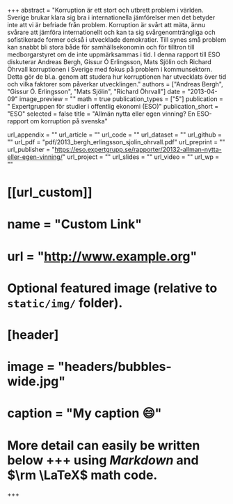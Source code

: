 +++
abstract = "Korruption är ett stort och utbrett problem i världen. Sverige brukar klara sig bra i internationella jämförelser men det betyder inte att vi är befriade från problem. Korruption är svårt att mäta, ännu svårare att jämföra internationellt och kan ta sig svårgenomträngliga och sofistikerade former också i utvecklade demokratier. Till synes små problem kan snabbt bli stora både för samhällsekonomin och för tilltron till medborgarstyret om de inte uppmärksammas i tid. I denna rapport till ESO diskuterar Andreas Bergh, Gissur Ó Erlingsson, Mats Sjölin och Richard Öhrvall korruptionen i Sverige med fokus på problem i kommunsektorn. Detta gör de bl.a. genom att studera hur korruptionen har utvecklats över tid och vilka faktorer som påverkar utvecklingen."
authors = ["Andreas Bergh", "Gissur Ó. Erlingsson", "Mats Sjölin", "Richard Öhrvall"]
date = "2013-04-09"
image_preview = ""
math = true
publication_types = ["5"]
publication = " Expertgruppen för studier i offentlig ekonomi (ESO)"
publication_short = "ESO"
selected = false
title = "Allmän nytta eller egen vinning? En ESO-rapport om korruption på svenska"

url_appendix = ""
url_article = ""
url_code = ""
url_dataset = ""
url_github = ""
url_pdf = "pdf/2013_bergh_erlingsson_sjolin_ohrvall.pdf"
url_preprint = ""
url_publisher  = "https://eso.expertgrupp.se/rapporter/20132-allman-nytta-eller-egen-vinning/"
url_project = ""
url_slides = ""
url_video = ""
url_wp = ""

# [[url_custom]]
# name = "Custom Link"
# url = "http://www.example.org"

# Optional featured image (relative to `static/img/` folder).
# [header]
# image = "headers/bubbles-wide.jpg"
# caption = "My caption :smile:"


# More detail can easily be written below +++ using *Markdown* and $\rm \LaTeX$ math code.
+++


